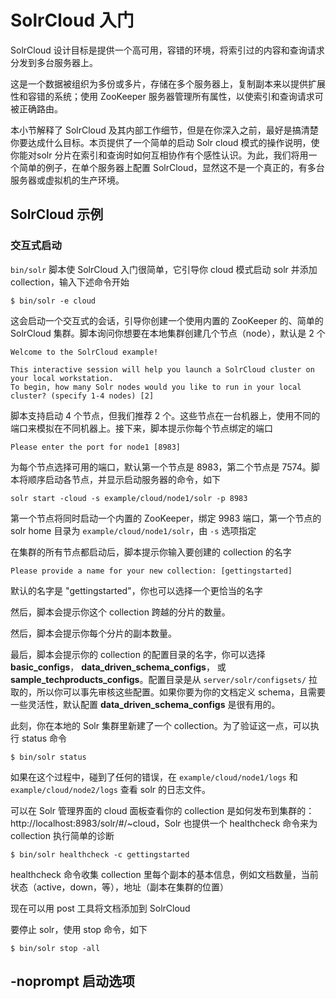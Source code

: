 # SolrCloud 入门

SolrCloud 设计目标是提供一个高可用，容错的环境，将索引过的内容和查询请求分发到多台服务器上。

这是一个数据被组织为多份或多片，存储在多个服务器上，复制副本来以提供扩展性和容错的系统；使用 ZooKeeper 服务器管理所有属性，以使索引和查询请求可被正确路由。

本小节解释了 SolrCloud 及其内部工作细节，但是在你深入之前，最好是搞清楚你要达成什么目标。本页提供了一个简单的启动 Solr cloud 模式的操作说明，使你能对solr 分片在索引和查询时如何互相协作有个感性认识。为此，我们将用一个简单的例子，在单个服务器上配置 SolrCloud，显然这不是一个真正的，有多台服务器或虚拟机的生产环境。

## SolrCloud 示例

### 交互式启动

`bin/solr` 脚本使 SolrCloud 入门很简单，它引导你 cloud 模式启动 solr 并添加 collection，输入下述命令开始

```shell
$ bin/solr -e cloud
```

这会启动一个交互式的会话，引导你创建一个使用内置的 ZooKeeper 的、简单的 SolrCloud 集群。脚本询问你想要在本地集群创建几个节点（node），默认是 2 个

```shell
Welcome to the SolrCloud example!

This interactive session will help you launch a SolrCloud cluster on your local workstation.
To begin, how many Solr nodes would you like to run in your local cluster? (specify 1-4 nodes) [2]
```

脚本支持启动 4 个节点，但我们推荐 2 个。这些节点在一台机器上，使用不同的端口来模拟在不同机器上。接下来，脚本提示你每个节点绑定的端口

```shell
Please enter the port for node1 [8983]
```

为每个节点选择可用的端口，默认第一个节点是 8983，第二个节点是 7574。脚本将顺序启动各节点，并显示启动服务器的命令，如下

```shell
solr start -cloud -s example/cloud/node1/solr -p 8983
```

第一个节点将同时启动一个内置的 ZooKeeper，绑定 9983 端口，第一个节点的 solr home 目录为 `example/cloud/node1/solr`，由 `-s` 选项指定

在集群的所有节点都启动后，脚本提示你输入要创建的 collection 的名字

```shell
Please provide a name for your new collection: [gettingstarted]
```

默认的名字是 "gettingstarted"，你也可以选择一个更恰当的名字

然后，脚本会提示你这个 collection 跨越的分片的数量。

然后，脚本会提示你每个分片的副本数量。

最后，脚本会提示你的 collection 的配置目录的名字，你可以选择 **basic_configs**，  **data_driven_schema_configs**， 或 **sample_techproducts_configs**。配置目录是从 `server/solr/configsets/` 拉取的，所以你可以事先审核这些配置。如果你要为你的文档定义 schema，且需要一些灵活性，默认配置 **data_driven_schema_configs** 是很有用的。

此刻，你在本地的 Solr 集群里新建了一个 collection。为了验证这一点，可以执行 status 命令

```shell
$ bin/solr status
```

如果在这个过程中，碰到了任何的错误，在 `example/cloud/node1/logs` 和 `example/cloud/node2/logs` 查看 solr 的日志文件。

可以在 Solr 管理界面的 cloud 面板查看你的 collection 是如何发布到集群的：http://localhost:8983/solr/#/~cloud，Solr 也提供一个 healthcheck 命令来为 collection 执行简单的诊断

```shell
$ bin/solr healthcheck -c gettingstarted
```

healthcheck 命令收集 collection 里每个副本的基本信息，例如文档数量，当前状态（active，down，等），地址（副本在集群的位置）

现在可以用 post 工具将文档添加到 SolrCloud

要停止 solr，使用 stop 命令，如下

```shell
$ bin/solr stop -all
 ```

## -noprompt 启动选项